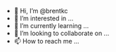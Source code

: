 - 👋 Hi, I’m @brentkc
- 👀 I’m interested in ...
- 🌱 I’m currently learning ...
- 💞️ I’m looking to collaborate on ...
- 📫 How to reach me ...

<!---
brentkc/brentkc is a ✨ special ✨ repository because its `README.md` (this file) appears on your GitHub profile.
You can click the Preview link to take a look at your changes.
--->
